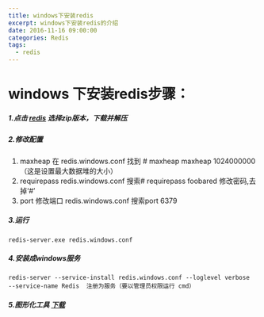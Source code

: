 ```yaml
---
title: windows下安装redis
excerpt: windows下安装redis的介绍
date: 2016-11-16 09:00:00
categories: Redis
tags:
  - redis
---
```

 
# windows 下安装redis步骤：

##### 1.点击 <a href="https://github.com/MicrosoftArchive/redis/releases">redis</a> 选择zip版本，下载并解压

##### 2.修改配置

1. maxheap 在 redis.windows.conf 找到 # maxheap <bytes> maxheap 1024000000（这是设置最大数据堆的大小）
2. requirepass redis.windows.conf 搜索# requirepass foobared 修改密码,去掉‘#’
3. port 修改端口 redis.windows.conf 搜索port 6379

##### 3.运行

    redis-server.exe redis.windows.conf

##### 4.安装成windows服务

    redis-server --service-install redis.windows.conf --loglevel verbose  --service-name Redis  注册为服务（要以管理员权限运行 cmd）

##### 5.图形化工具 <a href="https://redisdesktop.com/download">下载</a>

    
     